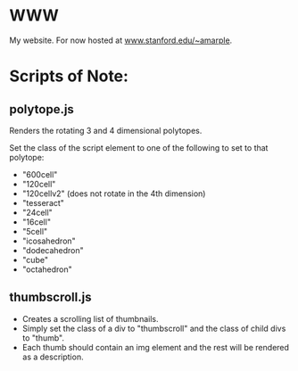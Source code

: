 WWW
===

My website.  For now hosted at www.stanford.edu/~amarple.

Scripts of Note:
===

polytope.js
----

Renders the rotating 3 and 4 dimensional polytopes.

Set the class of the script element to one of the following to set to that polytope:

- "600cell"
- "120cell"
- "120cellv2" (does not rotate in the 4th dimension)
- "tesseract"
- "24cell"
- "16cell"
- "5cell"
- "icosahedron"
- "dodecahedron"
- "cube"
- "octahedron"
    
thumbscroll.js
----
- Creates a scrolling list of thumbnails.
- Simply set the class of a div to "thumbscroll" and the class of child divs to "thumb".
- Each thumb should contain an img element and the rest will be rendered as a description.
